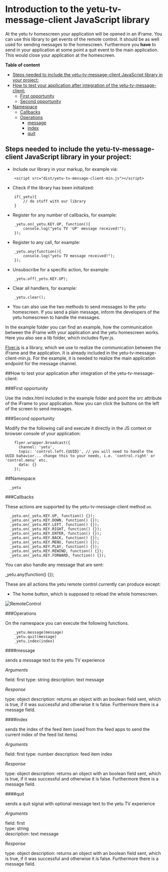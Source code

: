 # Introduction to the yetu-tv-message-client JavaScript library

At the yetu tv homescreen your application will be opened in an iFrame. You can use this library to get events of the 
remote control. It should be as well used for sending messages to the homescreen. Furthermore you **have** to 
send in your application at some point a quit event to the main application. This would close your 
application at the homescreen.

**Table of content**







<!-- toc -->

* [Steps needed to include the yetu-tv-message-client JavaScript library in your project:](#steps-needed-to-include-the-yetu-tv-message-client-javascript-library-in-your-project)
* [How to test your application after integration of the yetu-tv-message-client:](#how-to-test-your-application-after-integration-of-the-yetu-tv-message-client)
  * [First opportunity](#first-opportunity)
  * [Second opportunity](#second-opportunity)
* [Namespace](#namespace)
  * [Callbacks](#callbacks)
  * [Operations](#operations)
    * [message](#message)
    * [index](#index)
    * [quit](#quit)

<!-- toc stop -->




## Steps needed to include the yetu-tv-message-client JavaScript library in your project:

* Include our library in your markup, for example via:
```
    <script src="dist/yetu-tv-message-client-min.js"></script> 
```   
  
* Check if the library has been initialized:  
```    
    if(_yetu){  
        // do stuff with our library  
    }  
```

* Register for any number of callbacks, for example:  
``` 
    _yetu.on(_yetu.KEY.UP, function(){
        console.log("yetu TV 'UP' message received!");
    });
```

* Register to any call, for example:
``` 
    _yetu.any(function(){
        console.log("yetu TV message received!");
    });
```

* Unsubscribe for a specific action, for example:  
``` 
    _yetu.off(_yetu.KEY.UP);
```

* Clear all handlers, for example:
``` 
    _yetu.clear();
```

* You can also use the two methods to send messages to the yetu homescreen. If you send a plain message, inform the developers of the yetu homescreen to handle the messages. 

In the example folder you can find an example, how the communication between the iFrame with your application and the 
yetu homescreen works. Here you also see a lib folder, which includes flyer.js. 

[Flyer.js](https://github.com/benzap/flyer.js) 
is a library, which we use to realize the communication between the iFrame and the application. It is already 
included in the yetu-tv-message-client-min.js. For the example, it is needed to realize the main application 
endpoint for the message channel.

##How to test your application after integration of the yetu-tv-message-client:

###First opportunity 

Use the index.html included in the example folder and point the src attribute of the iFrame to your application. Now you can click the buttons on the left of the screen to send messages.

###Second opportunity

Modify the the following call and execute it directly in the JS context or browser console of your application:

```
    flyer.wrapper.broadcast({
      channel: 'yetu',
      topic: 'control.left.{UUID}', // you will need to handle the UUID bahavior... change this to your needs, i.e. 'control.right' or 'control.menu' etc.
      data: {}
    });
```

##Namespace

``` 
  _yetu
```

###Callbacks

These actions are supported by the yetu-tv-message-client method `on`.

``` 
  _yetu.on(_yetu.KEY.UP, function() {});
  _yetu.on(_yetu.KEY.DOWN, function() {});
  _yetu.on(_yetu.KEY.LEFT, function() {});
  _yetu.on(_yetu.KEY.RIGHT, function() {});
  _yetu.on(_yetu.KEY.ENTER, function() {});
  _yetu.on(_yetu.KEY.BACK, function() {});
  _yetu.on(_yetu.KEY.MENU, function() {});
  _yetu.on(_yetu.KEY.PLAY, function() {});
  _yetu.on(_yetu.KEY.REWIND, function() {});
  _yetu.on(_yetu.KEY.FORWARD, function() {});
```

You can also handle any message that are sent:

_yetu.any(function() {});

These are all actions the yetu remote control currently can produce except:

* The home button, which is supposed to reload the whole homescreen.

![RemoteControl](https://github.com/yetu/yetu-tv-message-client/blob/master/yetu_remote.png)

###Operations

On the namespace you can execute the following functions.

```
    _yetu.message(message)
    _yetu.quit(message)
    _yetu.index(index)
```

####message

sends a message text to the yetu TV experience

*Arguments*

field: first
type: string
description: text message

*Response*

type: object
description: returns an object with an boolean field sent, which is true, if it was successful and otherwise it
is false. Furthermore there is a message field.

####index

sends the index of the feed item (used from the feed apps to send the current index of the feed list items)

*Arguments*

field: first
type: number
description: feed item index

*Response*

type: object
description: returns an object with an boolean field sent, which is true, if it was successful and otherwise it
is false. Furthermore there is a message field.

####quit

sends a quit signal with optional message text to the yetu TV experience

*Arguments*

field: first  
type: string  
description: text message  

*Response*

type: object
description: returns an object with an boolean field sent, which is true, if it was successful and otherwise it
is false. Furthermore there is a message field.